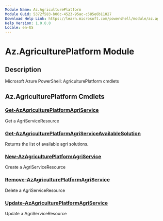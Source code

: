 ```yaml
---
Module Name: Az.AgriculturePlatform
Module Guid: 5372f583-b06c-4523-95ac-c585e6b11027
Download Help Link: https://learn.microsoft.com/powershell/module/az.agricultureplatform
Help Version: 1.0.0.0
Locale: en-US
---
```


# Az.AgriculturePlatform Module
## Description
Microsoft Azure PowerShell: AgriculturePlatform cmdlets

## Az.AgriculturePlatform Cmdlets
### [Get-AzAgriculturePlatformAgriService](Get-AzAgriculturePlatformAgriService.md)
Get a AgriServiceResource

### [Get-AzAgriculturePlatformAgriServiceAvailableSolution](Get-AzAgriculturePlatformAgriServiceAvailableSolution.md)
Returns the list of available agri solutions.

### [New-AzAgriculturePlatformAgriService](New-AzAgriculturePlatformAgriService.md)
Create a AgriServiceResource

### [Remove-AzAgriculturePlatformAgriService](Remove-AzAgriculturePlatformAgriService.md)
Delete a AgriServiceResource

### [Update-AzAgriculturePlatformAgriService](Update-AzAgriculturePlatformAgriService.md)
Update a AgriServiceResource

